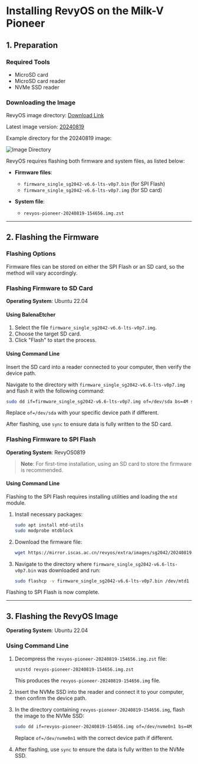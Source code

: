# Installing RevyOS on the Milk-V Pioneer

## 1. Preparation

### Required Tools

- MicroSD card
- MicroSD card reader
- NVMe SSD reader

### Downloading the Image

RevyOS image directory: [Download Link](https://mirror.iscas.ac.cn/revyos/extra/images/sg2042/)

Latest image version: [20240819](https://mirror.iscas.ac.cn/revyos/extra/images/sg2042/20240819/)

Example directory for the 20240819 image:

![Image Directory](image%20for%20flash/pioneer-image-dir.png)

RevyOS requires flashing both firmware and system files, as listed below:

- **Firmware files**:
  - `firmware_single_sg2042-v6.6-lts-v0p7.bin` (for SPI Flash)
  - `firmware_single_sg2042-v6.6-lts-v0p7.img` (for SD card)

- **System file**:
  - `revyos-pioneer-20240819-154656.img.zst`

---

## 2. Flashing the Firmware

### Flashing Options

Firmware files can be stored on either the SPI Flash or an SD card, so the method will vary accordingly.

### Flashing Firmware to SD Card

**Operating System**: Ubuntu 22.04

#### Using BalenaEtcher

1. Select the file `firmware_single_sg2042-v6.6-lts-v0p7.img`.
2. Choose the target SD card.
3. Click "Flash" to start the process.

#### Using Command Line

Insert the SD card into a reader connected to your computer, then verify the device path.

Navigate to the directory with `firmware_single_sg2042-v6.6-lts-v0p7.img` and flash it with the following command:

```bash
sudo dd if=firmware_single_sg2042-v6.6-lts-v0p7.img of=/dev/sda bs=4M status=progress
```

Replace `of=/dev/sda` with your specific device path if different.

After flashing, use `sync` to ensure data is fully written to the SD card.

### Flashing Firmware to SPI Flash

**Operating System**: RevyOS0819

> **Note**: For first-time installation, using an SD card to store the firmware is recommended.

#### Using Command Line

Flashing to the SPI Flash requires installing utilities and loading the `mtd` module.

1. Install necessary packages:

   ```bash
   sudo apt install mtd-utils
   sudo modprobe mtdblock
   ```

2. Download the firmware file:

   ```bash
   wget https://mirror.iscas.ac.cn/revyos/extra/images/sg2042/20240819/firmware_single_sg2042-v6.6-lts-v0p7.bin
   ```

3. Navigate to the directory where `firmware_single_sg2042-v6.6-lts-v0p7.bin` was downloaded and run:

   ```bash
   sudo flashcp -v firmware_single_sg2042-v6.6-lts-v0p7.bin /dev/mtd1
   ```

Flashing to SPI Flash is now complete.

---

## 3. Flashing the RevyOS Image

**Operating System**: Ubuntu 22.04

### Using Command Line

1. Decompress the `revyos-pioneer-20240819-154656.img.zst` file:

   ```bash
   unzstd revyos-pioneer-20240819-154656.img.zst
   ```

   This produces the `revyos-pioneer-20240819-154656.img` file.

2. Insert the NVMe SSD into the reader and connect it to your computer, then confirm the device path.

3. In the directory containing `revyos-pioneer-20240819-154656.img`, flash the image to the NVMe SSD:

   ```bash
   sudo dd if=revyos-pioneer-20240819-154656.img of=/dev/nvme0n1 bs=4M status=progress
   ```

   Replace `of=/dev/nvme0n1` with the correct device path if different.

4. After flashing, use `sync` to ensure the data is fully written to the NVMe SSD.


